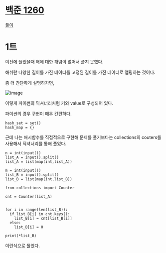 # [백준 1260](https://www.acmicpc.net/problem/10816)

[풀이](https://github.com/stockmanager1/baejoon-study--TIL/tree/main/%EB%B0%B1%EC%A4%80/Silver/10816.%E2%80%85%EC%88%AB%EC%9E%90%E2%80%85%EC%B9%B4%EB%93%9C%E2%80%852)

# 1트
이전에 풀었을때 해에 대한 개념이 없어서 풀지 못했다.

해쉬란 다양한 길이를 가진 데이터를 고정된 길이를 가진 데이터로 맵핑하는 것이다.

좀 더 간단하게 설명하자면, 

![image](https://user-images.githubusercontent.com/95357946/211262024-e59de987-d1df-41d8-99ed-787f1a021015.png)

이렇게 파이썬의 딕셔너리처럼 키와 value로 구성되어 있다.

파이썬의 경우 구현이 매우 간편하다.
```
hash_set = set()
hash_map = {}
```

근데 나는 해시함수를 직접적으로 구현해 문제를 풀기보다는 collections의 couters를 사용해서 딕셔너리를 통해 풀었다.

```
n = int(input())
list_A = input().split()
list_A = list(map(int,list_A))

m = int(input())
list_B = input().split()
list_B = list(map(int,list_B))

from collections import Counter

cnt = Counter(list_A)


for i in range(len(list_B)):
  if list_B[i] in cnt.keys():
    list_B[i] = cnt[list_B[i]]
  else:
    list_B[i] = 0
    
print(*list_B)
```

이런식으로 풀었다.
